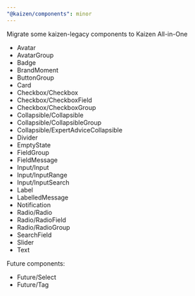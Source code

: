 ```yaml
---
"@kaizen/components": minor
---
```


Migrate some kaizen-legacy components to Kaizen All-in-One

- Avatar
- AvatarGroup
- Badge
- BrandMoment
- ButtonGroup
- Card
- Checkbox/Checkbox
- Checkbox/CheckboxField
- Checkbox/CheckboxGroup
- Collapsible/Collapsible
- Collapsible/CollapsibleGroup
- Collapsible/ExpertAdviceCollapsible
- Divider
- EmptyState
- FieldGroup
- FieldMessage
- Input/Input
- Input/InputRange
- Input/InputSearch
- Label
- LabelledMessage
- Notification
- Radio/Radio
- Radio/RadioField
- Radio/RadioGroup
- SearchField
- Slider
- Text

Future components:
- Future/Select
- Future/Tag
